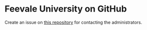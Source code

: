 # Feevale University on GitHub

Create an issue on [this repository](https://github.com/feevale/.github) for contacting the administrators.
